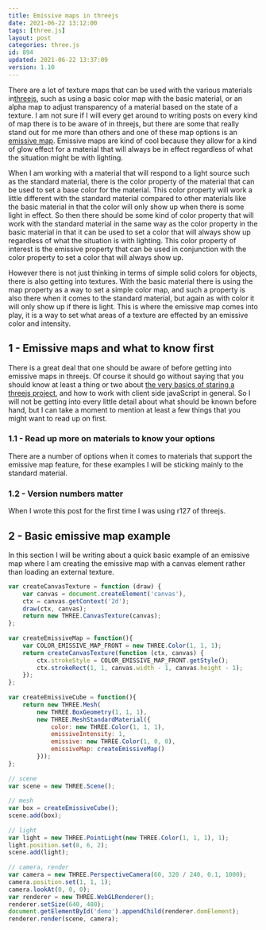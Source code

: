 ```yaml
---
title: Emissive maps in threejs
date: 2021-06-22 13:12:00
tags: [three.js]
layout: post
categories: three.js
id: 894
updated: 2021-06-22 13:37:09
version: 1.10
---
```


There are a lot of texture maps that can be used with the various materials in[threejs](https://threejs.org/docs/#manual/en/introduction/Creating-a-scene), such as using a basic color map with the basic material, or an alpha map to adjust transparency of a material based on the state of a texture. I am not sure if I will every get around to writing posts on every kind of map there is to be aware of in threejs, but there are some that really stand out for me more than others and one of these map options is an [emissive map](https://stackoverflow.com/questions/23717512/three-js-emissive-material-maps). Emissive maps are kind of cool because they allow for a kind of glow effect for a material that will always be in effect regardless of what the situation might be with lighting.

When I am working with a material that will respond to a light source such as the standard material, there is the color property of the material that can be used to set a base color for the material. This color property will work a little different with the standard material compared to other materials like the basic material in that the color will only show up when there is some light in effect. So then there should be some kind of color property that will work with the standard material in the same way as the color property in the basic material in that it can be used to set a color that will always show up regardless of what the situation is with lighting. This color property of interest is the emissive property that can be used in conjunction with the color property to set a color that will always show up.

However there is not just thinking in terms of simple solid colors for objects, there is also getting into textures. With the basic material there is using the map property as a way to set a simple color map, and such a property is also there when it comes to the standard material, but again as with color it will only show up if there is light. This is where the emissive map comes into play, it is a way to set what areas of a texture are effected by an emissive color and intensity.

<!-- more -->

## 1 - Emissive maps and what to know first

There is a great deal that one should be aware of before getting into emissive maps in threejs. Of course it should go without saying that you should know at least a thing or two about [the very basics of staring a threejs project](/2018/04/04/threejs-getting-started/), and how to work with client side javaScript in general. So I will not be getting into every little detail about what should be known before hand, but I can take a moment to mention at least a few things that you might want to read up on first.

### 1.1 - Read up more on materials to know your options

There are a number of options when it comes to materials that support the emissive map feature, for these examples I will be sticking mainly to the standard material.

### 1.2 - Version numbers matter

When I wrote this post for the first time I was using r127 of threejs.

## 2 - Basic emissive map example

In this section I will be writing about a quick basic example of an emissive map where I am creating the emissive map with a canvas element rather than loading an external texture.

```js
var createCanvasTexture = function (draw) {
    var canvas = document.createElement('canvas'),
    ctx = canvas.getContext('2d');
    draw(ctx, canvas);
    return new THREE.CanvasTexture(canvas);
};
 
var createEmissiveMap = function(){
    var COLOR_EMISSIVE_MAP_FRONT = new THREE.Color(1, 1, 1);
    return createCanvasTexture(function (ctx, canvas) {
        ctx.strokeStyle = COLOR_EMISSIVE_MAP_FRONT.getStyle();
        ctx.strokeRect(1, 1, canvas.width - 1, canvas.height - 1);
    });
};
 
var createEmissiveCube = function(){
    return new THREE.Mesh(
        new THREE.BoxGeometry(1, 1, 1),
        new THREE.MeshStandardMaterial({
            color: new THREE.Color(1, 1, 1),
            emissiveIntensity: 1,
            emissive: new THREE.Color(1, 0, 0),
            emissiveMap: createEmissiveMap()
        }));
};
 
// scene
var scene = new THREE.Scene();
 
// mesh
var box = createEmissiveCube();
scene.add(box);
 
// light
var light = new THREE.PointLight(new THREE.Color(1, 1, 1), 1);
light.position.set(8, 6, 2);
scene.add(light);
 
// camera, render
var camera = new THREE.PerspectiveCamera(60, 320 / 240, 0.1, 1000);
camera.position.set(1, 1, 1);
camera.lookAt(0, 0, 0);
var renderer = new THREE.WebGLRenderer();
renderer.setSize(640, 480);
document.getElementById('demo').appendChild(renderer.domElement);
renderer.render(scene, camera);
```